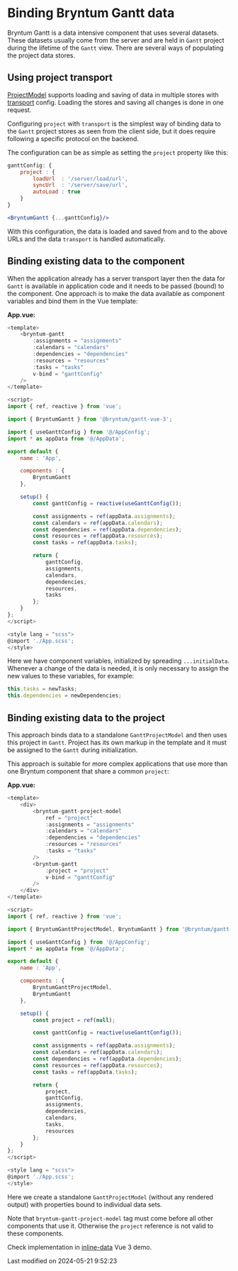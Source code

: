 # Binding Bryntum Gantt data

Bryntum Gantt is a data intensive component that uses several datasets. These datasets usually come from the server
and are held in `Gantt` project during the lifetime of the `Gantt` view. There are several ways of populating the
project data stores.

## Using project transport

[ProjectModel](#Gantt/model/ProjectModel) supports loading and saving of data in multiple stores with
[transport](#Gantt/model/ProjectModel#config-transport) config. Loading the stores and saving all changes is done in
one request.

Configuring `project` with `transport` is the simplest way of binding data to the `Gantt` project stores as seen from
the client side, but it does require following a specific protocol on the backend.

The configuration can be as simple as setting the `project` property like this:

```javascript
ganttConfig: {
    project : {
        loadUrl  : '/server/load/url',
        syncUrl  : '/server/save/url',
        autoLoad : true
    }
}
```
```jsx
<BryntumGantt {...ganttConfig}/>
```

With this configuration, the data is loaded and saved from and to the above URLs and the data `transport` is handled
automatically.

## Binding existing data to the component

When the application already has a server transport layer then the data for `Gantt` is available in application
code and it needs to be passed (bound) to the component. One approach is to make the data available as component
variables and bind them in the Vue template:

**App.vue:**

```javascript
<template>
    <bryntum-gantt
        :assignments = "assignments"
        :calendars = "calendars"
        :dependencies = "dependencies"
        :resources = "resources"
        :tasks = "tasks"
        v-bind = "ganttConfig"
    />
</template>

<script>
import { ref, reactive } from 'vue';

import { BryntumGantt } from '@bryntum/gantt-vue-3';

import { useGanttConfig } from '@/AppConfig';
import * as appData from '@/AppData';

export default {
    name : 'App',

    components : {
        BryntumGantt
    },

    setup() {
        const ganttConfig = reactive(useGanttConfig());

        const assignments = ref(appData.assignments);
        const calendars = ref(appData.calendars);
        const dependencies = ref(appData.dependencies);
        const resources = ref(appData.resources);
        const tasks = ref(appData.tasks);

        return {
            ganttConfig,
            assignments,
            calendars,
            dependencies,
            resources,
            tasks
        };
    }
};
</script>

<style lang = "scss">
@import './App.scss';
</style>
```

Here we have component variables, initialized by spreading `...initialData`. Whenever a change of the data is needed,
it is only necessary to assign the new values to these variables, for example:

```javascript
this.tasks = newTasks;
this.dependencies = newDependencies;
```

## Binding existing data to the project

This approach binds data to a standalone `GanttProjectModel` and then uses this project in `Gantt`. Project has its
own markup in the template and it must be assigned to the `Gantt` during initialization.

This approach is suitable for more complex applications that use more than one Bryntum component that share a common
`project`:

**App.vue:**

```javascript
<template>
    <div>
        <bryntum-gantt-project-model
            ref = "project"
            :assignments = "assignments"
            :calendars = "calendars"
            :dependencies = "dependencies"
            :resources = "resources"
            :tasks = "tasks"
        />
        <bryntum-gantt
            :project = "project"
            v-bind = "ganttConfig"
        />
    </div>
</template>

<script>
import { ref, reactive } from 'vue';

import { BryntumGanttProjectModel, BryntumGantt } from '@bryntum/gantt-vue-3';

import { useGanttConfig } from '@/AppConfig';
import * as appData from '@/AppData';

export default {
    name : 'App',

    components : {
        BryntumGanttProjectModel,
        BryntumGantt
    },

    setup() {
        const project = ref(null);

        const ganttConfig = reactive(useGanttConfig());

        const assignments = ref(appData.assignments);
        const calendars = ref(appData.calendars);
        const dependencies = ref(appData.dependencies);
        const resources = ref(appData.resources);
        const tasks = ref(appData.tasks);

        return {
            project,
            ganttConfig,
            assignments,
            dependencies,
            calendars,
            tasks,
            resources
        };
    }
};
</script>

<style lang = "scss">
@import './App.scss';
</style>
```

Here we create a standalone `GanttProjectModel` (without any rendered output) with properties bound to individual 
data sets.

<div class="note">

Note that <code>bryntum-gantt-project-model</code> tag must come before all other components that use it. Otherwise the <code>project</code>
reference is not valid to these components.

</div>

Check implementation in [inline-data](../examples/frameworks/vue-3/javascript/inline-data/) Vue 3 demo.



<p class="last-modified">Last modified on 2024-05-21 9:52:23</p>